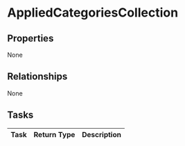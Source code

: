 # AppliedCategoriesCollection



## Properties
None

## Relationships
None


## Tasks

| Task		   | Return Type	|Description|
|:---------------|:--------|:----------|
